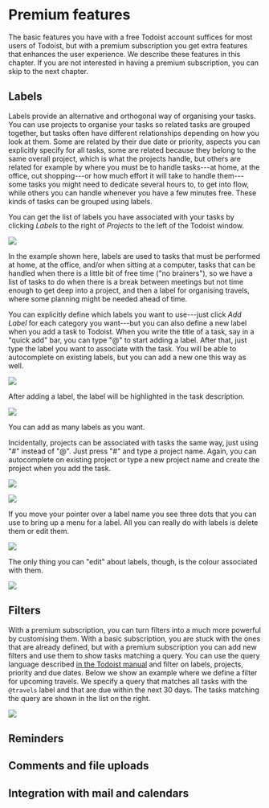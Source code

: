 # Premium features

The basic features you have with a free Todoist account suffices for most users of Todoist, but with a premium subscription you get extra features that enhances the user experience. We describe these features in this chapter. If you are not interested in having a premium subscription, you can skip to the next chapter.

## Labels

Labels provide an alternative and orthogonal way of organising your tasks. You can use projects to organise your tasks so related tasks are grouped together, but tasks often have different relationships depending on how you look at them. Some are related by their due date or priority, aspects you can explicitly specify for all tasks, some are related because they belong to the same overall project, which is what the projects handle, but others are related for example by where you must be to handle tasks---at home, at the office, out shopping---or how much effort it will take to handle them---some tasks you might need to dedicate several hours to, to get into flow, while others you can handle whenever you have a few minutes free. These kinds of tasks can be grouped using labels.

You can get the list of labels you have associated with your tasks by clicking *Labels* to the right of *Projects* to the left of the Todoist window.

![](figures/labels.png)

In the example shown here, labels are used to tasks that must be performed at home, at the office, and/or when sitting at a computer, tasks that can be handled when there is a little bit of free time ("no brainers"), so we have a list of tasks to do when there is a break between meetings but not time enough to get deep into a project, and then a label for organising travels, where some planning might be needed ahead of time.

You can explicitly define which labels you want to use---just click *Add Label* for each category you want---but you can also define a new label when you add a task to Todoist. When you write the title of a task, say in a "quick add" bar, you can type "@" to start adding a label. After that, just type the label you want to associate with the task. You will be able to autocomplete on existing labels, but you can add a new one this way as well.

![](figures/quick-adding-task-with-label.png)

After adding a label, the label will be highlighted in the task description.

![](figures/quick-adding-task-with-label-2.png)

You can add as many labels as you want.

Incidentally, projects can be associated with tasks the same way, just using "#" instead of "@". Just press "#" and type a project name. Again, you can autocomplete on existing project or type a new project name and create the project when you add the task.

![](figures/quick-adding-task-with-label-and-project.png)

![](figures/quick-adding-task-with-label-and-project-2.png)

If you move your pointer over a label name you see three dots that you can use to bring up a menu for a label. All you can really do with labels is delete them or edit them.

![](figures/edit-labels.png)

The only thing you can "edit" about labels, though, is the colour associated with them.

![](figures/edit-labels-2.png)

## Filters

With a premium subscription, you can turn filters into a much more powerful by customising them. With a basic subscription, you are stuck with the ones that are already defined, but with a premium subscription you can add new filters and use them to show tasks matching a query. You can use the query language described [in the Todoist manual](https://support.todoist.com/hc/en-us/articles/205248842-Filters) and filter on labels, projects, priority and due dates. Below we show an example where we define a filter for upcoming travels. We specify a query that matches all tasks with the `@travels` label and that are due within the next 30 days. The tasks matching the query are shown in the list on the right.

![](figures/custom-filters.png)

## Reminders

## Comments and file uploads

## Integration with mail and calendars
